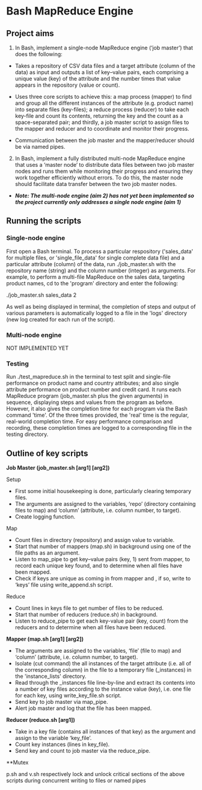 ﻿# Bash MapReduce Engine

## Project aims

1. In Bash, implement a single-node MapReduce engine (‘job master’) that does the
following:

* Takes a repository of CSV data files and a target attribute (column of the data) as input
and outputs a list of key–value pairs, each comprising a unique value (key) of the
attribute and the number times that value appears in the repository (value or count).

* Uses three core scripts to achieve this: a map process (mapper) to find and group all the
different instances of the attribute (e.g. product name) into separate files (key-files); a
reduce process (reducer) to take each key-file and count its contents, returning the key
and the count as a space-separated pair; and thirdly, a job master script to assign files to
the mapper and reducer and to coordinate and monitor their progress.

* Communication between the job master and the mapper/reducer should be via named
pipes.

2. In Bash, implement a fully distributed multi-node MapReduce engine that uses a ‘master
node’ to distribute data files between two job master nodes and runs them while monitoring
their progress and ensuring they work together efficiently without errors. To do this, the
master node should facilitate data transfer between the two job master nodes.

* ***Note: The multi-node engine (aim 2) has not yet been implemented so the project currently only addresses a single node engine (aim 1)***


## Running the scripts

### Single-node engine

First open a Bash terminal. To process a particular respository ('sales_data' for multiple files, or 'single_file_data' for single complete data file) and a particular attribute (column) of the data, run ./job_master.sh with the repository name (string) and the column number (integer) as arguments. For example, to perform a multi-file MapReduce on the sales data, targeting product names, cd to the 'program' directory and enter the following:

./job_master.sh sales_data 2

As well as being displayed in terminal, the completion of steps and output of various parameters is automatically logged to a file in the 'logs' directory (new log created for each run of the script).

### Multi-node engine

NOT IMPLEMENTED YET

### Testing

Run ./test_mapreduce.sh in the terminal to test split and single-file performance on product name and country attributes; and also single attribute performance on product number and credit card. It runs each MapReduce program (job_master.sh plus the given arguments) in sequence, displaying steps and values from the program as before. However, it also gives the completion time for each program via the Bash command 'time'. Of the three times provided, the 'real' time is the regular, real-world completion time. For easy performance comparison and recording, these completion times are logged to a corresponding file in the testing directory.


## Outline of key scripts

**Job Master (job_master.sh \[arg1\] \[arg2\])**

Setup
* First some initial housekeeping is done, particularly clearing temporary files.
* The arguments are assigned to the variables, ‘repo’ (directory containing files to map) and ‘column’ (attribute, i.e. column number, to target).
* Create logging function.

Map
* Count files in directory (repository) and assign value to variable.
* Start that number of mappers (map.sh) in background using one of the file paths as an argument.
* Listen to map_pipe to get key–value pairs (key, 1) sent from mapper, to record each unique key found, and to determine when all files have been mapped.
* Check if keys are unique as coming in from mapper and , if so, write to ‘keys’ file using write_append.sh script.

Reduce
* Count lines in keys file to get number of files to be reduced.
* Start that number of reducers (reduce.sh) in background.
* Listen to reduce_pipe to get each key-value pair (key, count) from the reducers and to determine when all files have been reduced.

**Mapper (map.sh \[arg1\] \[arg2\])**

* The arguments are assigned to the variables, ‘file’ (file to map) and ‘column’ (attribute, i.e. column number, to target).
* Isolate (cut command) the all instances of the target attribute (i.e. all of the corresponding column) in the file to a temporary file (<filename>_instances) in the 'instance_lists' directory.
* Read through the <filename>_instances file line-by-line and extract its contents into a number of key files according to the instance value (key), i.e. one file for each key, using write_key_file.sh script.
* Send key to job master via map_pipe.
* Alert job master and log that the file has been mapped.

**Reducer (reduce.sh \[arg1\])**

* Take in a key file (contains all instances of that key) as the argument and assign to the variable ‘key_file’.
* Count key instances (lines in key_file).
* Send key and count to job master via the reduce_pipe.

**Mutex

p.sh and v.sh respectively lock and unlock critical sections of the above scripts during concurrent writing to files or named pipes
